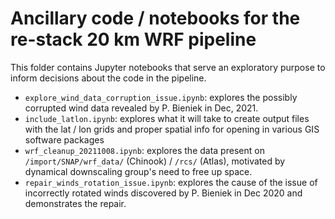 # Ancillary code / notebooks for the re-stack 20 km WRF pipeline

This folder contains Jupyter notebooks that serve an exploratory purpose to inform decisions about the code in the pipeline.

- `explore_wind_data_corruption_issue.ipynb`: explores the possibly corrupted wind data revealed by P. Bieniek in Dec, 2021.  
- `include_latlon.ipynb`: explores what it will take to create output files with the lat / lon grids and proper spatial info for opening in various GIS software packages  
- `wrf_cleanup_20211008.ipynb`: explores the data present on `/import/SNAP/wrf_data/` (Chinook) / `/rcs/` (Atlas), motivated by dynamical downscaling  group's need to free up space.   
- `repair_winds_rotation_issue.ipynb`: explores the cause of the issue of incorrectly rotated winds discovered by P. Bieniek in Dec 2020 and demonstrates the repair.  
